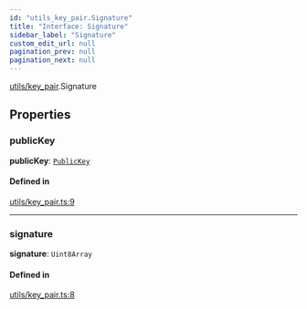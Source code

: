 ```yaml
---
id: "utils_key_pair.Signature"
title: "Interface: Signature"
sidebar_label: "Signature"
custom_edit_url: null
pagination_prev: null
pagination_next: null
---
```


[utils/key_pair](../modules/utils_key_pair.md).Signature

## Properties

### publicKey

 **publicKey**: [`PublicKey`](../classes/utils_key_pair.PublicKey.md)

#### Defined in

[utils/key_pair.ts:9](https://github.com/maxhr/near--near-api-js/blob/d8efa7d5/packages/near-api-js/src/utils/key_pair.ts#L9)

___

### signature

 **signature**: `Uint8Array`

#### Defined in

[utils/key_pair.ts:8](https://github.com/maxhr/near--near-api-js/blob/d8efa7d5/packages/near-api-js/src/utils/key_pair.ts#L8)
